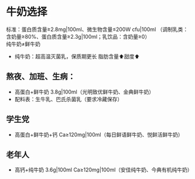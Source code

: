 # 牛奶选择
标准：蛋白质含量≥2.8mg|100ml、微生物含量≤200W cfu|100ml
（调制乳类：含奶量≥80%、蛋白质含量≥2.3g|100ml；乳饮品：含奶量≥0）  
纯牛奶≠鲜牛奶
- 纯牛奶：超高温灭菌乳，保质期更长
脂肪含量⬆甜度⬆
## 熬夜、加班、生病：
- 高蛋白+鲜牛奶   3.8g|100ml（光明致优鲜牛奶、金典鲜牛奶）
- 配料表：生牛乳、巴氏杀菌乳（要求冷藏保存）
## 学生党 
- 高蛋白+鲜牛奶+钙   Ca≥120mg|100ml（每日鲜语鲜牛奶、悦鲜活鲜牛奶）
## 老年人
- 高钙+纯牛奶   3.6g|100ml   Ca≥120mg|100ml（安佳纯牛奶、今典有机纯牛奶）
